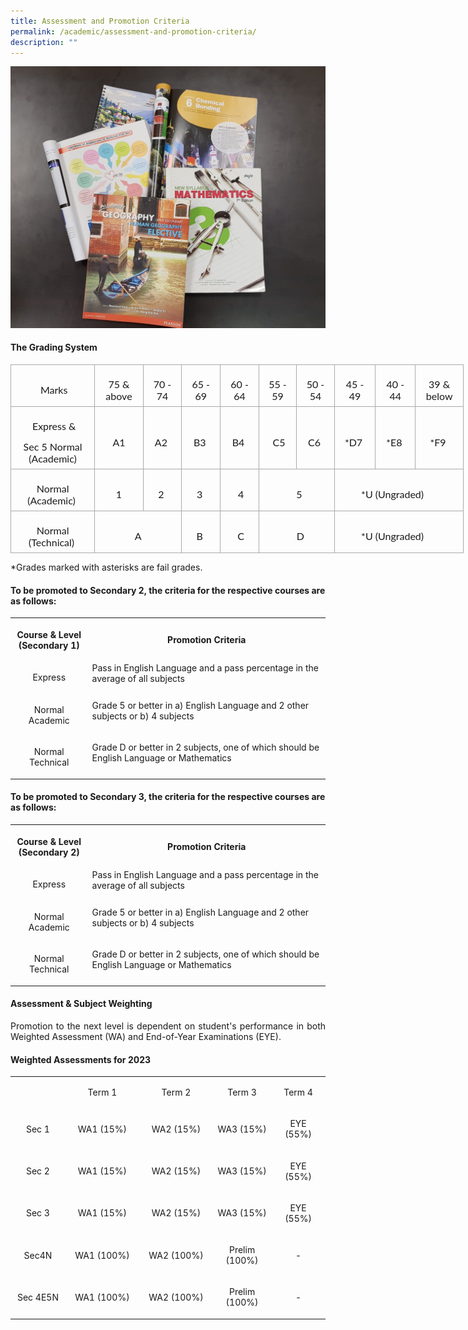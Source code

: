 ```yaml
---
title: Assessment and Promotion Criteria
permalink: /academic/assessment-and-promotion-criteria/
description: ""
---
```

<img src="/images/am.jpg">
<h4><strong>The Grading System</strong></h4>

<table class="MsoNormalTable" border="1" cellspacing="0" cellpadding="0" width="725" style="width:543.65pt;border-collapse:collapse;border:none;mso-border-alt:
 solid #AAAAAA .75pt;mso-yfti-tbllook:1184;mso-padding-alt:0in 0in 0in 0in"><tbody><tr style="mso-yfti-irow:0;mso-yfti-firstrow:yes;height:14.45pt"><td width="145" style="width:108.6pt;border:solid #AAAAAA 1.0pt;mso-border-alt:
  solid #AAAAAA .75pt;padding:5.25pt 5.25pt 5.25pt 5.25pt;height:14.45pt"><p class="MsoNormal" align="center" style="margin-bottom:0in;text-align:center;
  line-height:normal"><span style="font-size:12.0pt;font-family:&quot;Lato&quot;,sans-serif;
  mso-fareast-font-family:&quot;Times New Roman&quot;;mso-bidi-font-family:&quot;Times New Roman&quot;">&nbsp;Marks</span></p></td><td width="76" style="width:57.2pt;border:solid #AAAAAA 1.0pt;border-left:none;
  mso-border-left-alt:solid #AAAAAA .75pt;mso-border-alt:solid #AAAAAA .75pt;
  padding:5.25pt 5.25pt 5.25pt 5.25pt;height:14.45pt"><p class="MsoNormal" align="center" style="margin-bottom:0in;text-align:center;
  line-height:normal"><span style="font-size:12.0pt;font-family:&quot;Lato&quot;,sans-serif;
  mso-fareast-font-family:&quot;Times New Roman&quot;;mso-bidi-font-family:&quot;Times New Roman&quot;">75 &amp; above</span></p></td><td width="61" style="width:45.8pt;border:solid #AAAAAA 1.0pt;border-left:none;
  mso-border-left-alt:solid #AAAAAA .75pt;mso-border-alt:solid #AAAAAA .75pt;
  padding:5.25pt 5.25pt 5.25pt 5.25pt;height:14.45pt"><p class="MsoNormal" align="center" style="margin-bottom:0in;text-align:center;
  line-height:normal"><span style="font-size:12.0pt;font-family:&quot;Lato&quot;,sans-serif;
  mso-fareast-font-family:&quot;Times New Roman&quot;;mso-bidi-font-family:&quot;Times New Roman&quot;">70 - 74</span></p></td><td width="63" style="width:47.2pt;border:solid #AAAAAA 1.0pt;border-left:none;
  mso-border-left-alt:solid #AAAAAA .75pt;mso-border-alt:solid #AAAAAA .75pt;
  padding:5.25pt 5.25pt 5.25pt 5.25pt;height:14.45pt"><p class="MsoNormal" align="center" style="margin-bottom:0in;text-align:center;
  line-height:normal"><span style="font-size:12.0pt;font-family:&quot;Lato&quot;,sans-serif;
  mso-fareast-font-family:&quot;Times New Roman&quot;;mso-bidi-font-family:&quot;Times New Roman&quot;">65 - 69</span></p></td><td width="61" style="width:46.05pt;border:solid #AAAAAA 1.0pt;border-left:
  none;mso-border-left-alt:solid #AAAAAA .75pt;mso-border-alt:solid #AAAAAA .75pt;
  padding:5.25pt 5.25pt 5.25pt 5.25pt;height:14.45pt"><p class="MsoNormal" align="center" style="margin-bottom:0in;text-align:center;
  line-height:normal"><span style="font-size:12.0pt;font-family:&quot;Lato&quot;,sans-serif;
  mso-fareast-font-family:&quot;Times New Roman&quot;;mso-bidi-font-family:&quot;Times New Roman&quot;">60 - 64</span></p></td><td width="60" style="width:44.85pt;border:solid #AAAAAA 1.0pt;border-left:
  none;mso-border-left-alt:solid #AAAAAA .75pt;mso-border-alt:solid #AAAAAA .75pt;
  padding:5.25pt 5.25pt 5.25pt 5.25pt;height:14.45pt"><p class="MsoNormal" align="center" style="margin-bottom:0in;text-align:center;
  line-height:normal"><span style="font-size:12.0pt;font-family:&quot;Lato&quot;,sans-serif;
  mso-fareast-font-family:&quot;Times New Roman&quot;;mso-bidi-font-family:&quot;Times New Roman&quot;">55 - 59</span></p></td><td width="60" style="width:44.85pt;border:solid #AAAAAA 1.0pt;border-left:
  none;mso-border-left-alt:solid #AAAAAA .75pt;mso-border-alt:solid #AAAAAA .75pt;
  padding:5.25pt 5.25pt 5.25pt 5.25pt;height:14.45pt"><p class="MsoNormal" align="center" style="margin-bottom:0in;text-align:center;
  line-height:normal"><span style="font-size:12.0pt;font-family:&quot;Lato&quot;,sans-serif;
  mso-fareast-font-family:&quot;Times New Roman&quot;;mso-bidi-font-family:&quot;Times New Roman&quot;">50 - 54</span></p></td><td width="63" style="width:47.0pt;border:solid #AAAAAA 1.0pt;border-left:none;
  mso-border-left-alt:solid #AAAAAA .75pt;mso-border-alt:solid #AAAAAA .75pt;
  padding:5.25pt 5.25pt 5.25pt 5.25pt;height:14.45pt"><p class="MsoNormal" align="center" style="margin-bottom:0in;text-align:center;
  line-height:normal"><span style="font-size:12.0pt;font-family:&quot;Lato&quot;,sans-serif;
  mso-fareast-font-family:&quot;Times New Roman&quot;;mso-bidi-font-family:&quot;Times New Roman&quot;">45 - 49</span></p></td><td width="62" style="width:46.65pt;border:solid #AAAAAA 1.0pt;border-left:
  none;mso-border-left-alt:solid #AAAAAA .75pt;mso-border-alt:solid #AAAAAA .75pt;
  padding:5.25pt 5.25pt 5.25pt 5.25pt;height:14.45pt"><p class="MsoNormal" align="center" style="margin-bottom:0in;text-align:center;
  line-height:normal"><span style="font-size:12.0pt;font-family:&quot;Lato&quot;,sans-serif;
  mso-fareast-font-family:&quot;Times New Roman&quot;;mso-bidi-font-family:&quot;Times New Roman&quot;">40 - 44</span></p></td><td width="74" style="width:55.35pt;border:solid #AAAAAA 1.0pt;border-left:
  none;mso-border-left-alt:solid #AAAAAA .75pt;mso-border-alt:solid #AAAAAA .75pt;
  padding:5.25pt 5.25pt 5.25pt 5.25pt;height:14.45pt"><p class="MsoNormal" align="center" style="margin-bottom:0in;text-align:center;
  line-height:normal"><span style="font-size:12.0pt;font-family:&quot;Lato&quot;,sans-serif;
  mso-fareast-font-family:&quot;Times New Roman&quot;;mso-bidi-font-family:&quot;Times New Roman&quot;">39 &amp; below</span></p></td></tr><tr style="mso-yfti-irow:1;height:44.95pt"><td style="border:solid #AAAAAA 1.0pt;border-top:none;mso-border-top-alt:
  solid #AAAAAA .75pt;mso-border-alt:solid #AAAAAA .75pt;padding:5.25pt 5.25pt 5.25pt 5.25pt;
  height:44.95pt"><p class="MsoNormal" align="center" style="margin-bottom:0in;text-align:center;
  line-height:normal"><span style="font-size:12.0pt;font-family:&quot;Lato&quot;,sans-serif;
  mso-fareast-font-family:&quot;Times New Roman&quot;;mso-bidi-font-family:&quot;Times New Roman&quot;">&nbsp;Express &amp;</span></p><p class="MsoNormal" align="center" style="margin-bottom:0in;text-align:center;
  line-height:normal"><span style="font-size:12.0pt;font-family:&quot;Lato&quot;,sans-serif;
  mso-fareast-font-family:&quot;Times New Roman&quot;;mso-bidi-font-family:&quot;Times New Roman&quot;">Sec 5 Normal (Academic)</span></p></td><td style="border-top:none;border-left:none;border-bottom:solid #AAAAAA 1.0pt;
  border-right:solid #AAAAAA 1.0pt;mso-border-top-alt:solid #AAAAAA .75pt;
  mso-border-left-alt:solid #AAAAAA .75pt;mso-border-alt:solid #AAAAAA .75pt;
  padding:5.25pt 5.25pt 5.25pt 5.25pt;height:44.95pt"><p class="MsoNormal" align="center" style="margin-bottom:0in;text-align:center;
  line-height:normal"><span style="font-size:12.0pt;font-family:&quot;Lato&quot;,sans-serif;
  mso-fareast-font-family:&quot;Times New Roman&quot;;mso-bidi-font-family:&quot;Times New Roman&quot;">A1</span></p></td><td style="border-top:none;border-left:none;border-bottom:solid #AAAAAA 1.0pt;
  border-right:solid #AAAAAA 1.0pt;mso-border-top-alt:solid #AAAAAA .75pt;
  mso-border-left-alt:solid #AAAAAA .75pt;mso-border-alt:solid #AAAAAA .75pt;
  padding:5.25pt 5.25pt 5.25pt 5.25pt;height:44.95pt"><p class="MsoNormal" align="center" style="margin-bottom:0in;text-align:center;
  line-height:normal"><span style="font-size:12.0pt;font-family:&quot;Lato&quot;,sans-serif;
  mso-fareast-font-family:&quot;Times New Roman&quot;;mso-bidi-font-family:&quot;Times New Roman&quot;">A2&nbsp;</span></p></td><td style="border-top:none;border-left:none;border-bottom:solid #AAAAAA 1.0pt;
  border-right:solid #AAAAAA 1.0pt;mso-border-top-alt:solid #AAAAAA .75pt;
  mso-border-left-alt:solid #AAAAAA .75pt;mso-border-alt:solid #AAAAAA .75pt;
  padding:5.25pt 5.25pt 5.25pt 5.25pt;height:44.95pt"><p class="MsoNormal" align="center" style="margin-bottom:0in;text-align:center;
  line-height:normal"><span style="font-size:12.0pt;font-family:&quot;Lato&quot;,sans-serif;
  mso-fareast-font-family:&quot;Times New Roman&quot;;mso-bidi-font-family:&quot;Times New Roman&quot;">B3&nbsp;</span></p></td><td style="border-top:none;border-left:none;border-bottom:solid #AAAAAA 1.0pt;
  border-right:solid #AAAAAA 1.0pt;mso-border-top-alt:solid #AAAAAA .75pt;
  mso-border-left-alt:solid #AAAAAA .75pt;mso-border-alt:solid #AAAAAA .75pt;
  padding:5.25pt 5.25pt 5.25pt 5.25pt;height:44.95pt"><p class="MsoNormal" align="center" style="margin-bottom:0in;text-align:center;
  line-height:normal"><span style="font-size:12.0pt;font-family:&quot;Lato&quot;,sans-serif;
  mso-fareast-font-family:&quot;Times New Roman&quot;;mso-bidi-font-family:&quot;Times New Roman&quot;">B4&nbsp;</span></p></td><td style="border-top:none;border-left:none;border-bottom:solid #AAAAAA 1.0pt;
  border-right:solid #AAAAAA 1.0pt;mso-border-top-alt:solid #AAAAAA .75pt;
  mso-border-left-alt:solid #AAAAAA .75pt;mso-border-alt:solid #AAAAAA .75pt;
  padding:5.25pt 5.25pt 5.25pt 5.25pt;height:44.95pt"><p class="MsoNormal" align="center" style="margin-bottom:0in;text-align:center;
  line-height:normal"><span style="font-size:12.0pt;font-family:&quot;Lato&quot;,sans-serif;
  mso-fareast-font-family:&quot;Times New Roman&quot;;mso-bidi-font-family:&quot;Times New Roman&quot;">&nbsp;C5</span></p></td><td style="border-top:none;border-left:none;border-bottom:solid #AAAAAA 1.0pt;
  border-right:solid #AAAAAA 1.0pt;mso-border-top-alt:solid #AAAAAA .75pt;
  mso-border-left-alt:solid #AAAAAA .75pt;mso-border-alt:solid #AAAAAA .75pt;
  padding:5.25pt 5.25pt 5.25pt 5.25pt;height:44.95pt"><p class="MsoNormal" align="center" style="margin-bottom:0in;text-align:center;
  line-height:normal"><span style="font-size:12.0pt;font-family:&quot;Lato&quot;,sans-serif;
  mso-fareast-font-family:&quot;Times New Roman&quot;;mso-bidi-font-family:&quot;Times New Roman&quot;">C6&nbsp;</span></p></td><td style="border-top:none;border-left:none;border-bottom:solid #AAAAAA 1.0pt;
  border-right:solid #AAAAAA 1.0pt;mso-border-top-alt:solid #AAAAAA .75pt;
  mso-border-left-alt:solid #AAAAAA .75pt;mso-border-alt:solid #AAAAAA .75pt;
  padding:5.25pt 5.25pt 5.25pt 5.25pt;height:44.95pt"><p class="MsoNormal" align="center" style="margin-bottom:0in;text-align:center;
  line-height:normal"><span style="font-size:12.0pt;font-family:&quot;Lato&quot;,sans-serif;
  mso-fareast-font-family:&quot;Times New Roman&quot;;mso-bidi-font-family:&quot;Times New Roman&quot;">*D7&nbsp;</span></p></td><td style="border-top:none;border-left:none;border-bottom:solid #AAAAAA 1.0pt;
  border-right:solid #AAAAAA 1.0pt;mso-border-top-alt:solid #AAAAAA .75pt;
  mso-border-left-alt:solid #AAAAAA .75pt;mso-border-alt:solid #AAAAAA .75pt;
  padding:5.25pt 5.25pt 5.25pt 5.25pt;height:44.95pt"><p class="MsoNormal" align="center" style="margin-bottom:0in;text-align:center;
  line-height:normal"><span style="font-size:12.0pt;font-family:&quot;Lato&quot;,sans-serif;
  mso-fareast-font-family:&quot;Times New Roman&quot;;mso-bidi-font-family:&quot;Times New Roman&quot;">*E8&nbsp;</span></p></td><td style="border-top:none;border-left:none;border-bottom:solid #AAAAAA 1.0pt;
  border-right:solid #AAAAAA 1.0pt;mso-border-top-alt:solid #AAAAAA .75pt;
  mso-border-left-alt:solid #AAAAAA .75pt;mso-border-alt:solid #AAAAAA .75pt;
  padding:5.25pt 5.25pt 5.25pt 5.25pt;height:44.95pt"><p class="MsoNormal" align="center" style="margin-bottom:0in;text-align:center;
  line-height:normal"><span style="font-size:12.0pt;font-family:&quot;Lato&quot;,sans-serif;
  mso-fareast-font-family:&quot;Times New Roman&quot;;mso-bidi-font-family:&quot;Times New Roman&quot;">*F9&nbsp;</span></p></td></tr><tr style="mso-yfti-irow:2;height:14.45pt"><td style="border:solid #AAAAAA 1.0pt;border-top:none;mso-border-top-alt:
  solid #AAAAAA .75pt;mso-border-alt:solid #AAAAAA .75pt;padding:5.25pt 5.25pt 5.25pt 5.25pt;
  height:14.45pt"><p class="MsoNormal" align="center" style="margin-bottom:0in;text-align:center;
  line-height:normal"><span style="font-size:12.0pt;font-family:&quot;Lato&quot;,sans-serif;
  mso-fareast-font-family:&quot;Times New Roman&quot;;mso-bidi-font-family:&quot;Times New Roman&quot;">Normal (Academic)&nbsp;</span></p></td><td style="border-top:none;border-left:none;border-bottom:solid #AAAAAA 1.0pt;
  border-right:solid #AAAAAA 1.0pt;mso-border-top-alt:solid #AAAAAA .75pt;
  mso-border-left-alt:solid #AAAAAA .75pt;mso-border-alt:solid #AAAAAA .75pt;
  padding:5.25pt 5.25pt 5.25pt 5.25pt;height:14.45pt"><p class="MsoNormal" align="center" style="margin-bottom:0in;text-align:center;
  line-height:normal"><span style="font-size:12.0pt;font-family:&quot;Lato&quot;,sans-serif;
  mso-fareast-font-family:&quot;Times New Roman&quot;;mso-bidi-font-family:&quot;Times New Roman&quot;">1</span></p></td><td style="border-top:none;border-left:none;border-bottom:solid #AAAAAA 1.0pt;
  border-right:solid #AAAAAA 1.0pt;mso-border-top-alt:solid #AAAAAA .75pt;
  mso-border-left-alt:solid #AAAAAA .75pt;mso-border-alt:solid #AAAAAA .75pt;
  padding:5.25pt 5.25pt 5.25pt 5.25pt;height:14.45pt"><p class="MsoNormal" align="center" style="margin-bottom:0in;text-align:center;
  line-height:normal"><span style="font-size:12.0pt;font-family:&quot;Lato&quot;,sans-serif;
  mso-fareast-font-family:&quot;Times New Roman&quot;;mso-bidi-font-family:&quot;Times New Roman&quot;">2&nbsp;</span></p></td><td style="border-top:none;border-left:none;border-bottom:solid #AAAAAA 1.0pt;
  border-right:solid #AAAAAA 1.0pt;mso-border-top-alt:solid #AAAAAA .75pt;
  mso-border-left-alt:solid #AAAAAA .75pt;mso-border-alt:solid #AAAAAA .75pt;
  padding:5.25pt 5.25pt 5.25pt 5.25pt;height:14.45pt"><p class="MsoNormal" align="center" style="margin-bottom:0in;text-align:center;
  line-height:normal"><span style="font-size:12.0pt;font-family:&quot;Lato&quot;,sans-serif;
  mso-fareast-font-family:&quot;Times New Roman&quot;;mso-bidi-font-family:&quot;Times New Roman&quot;">3&nbsp;</span></p></td><td style="border-top:none;border-left:none;border-bottom:solid #AAAAAA 1.0pt;
  border-right:solid #AAAAAA 1.0pt;mso-border-top-alt:solid #AAAAAA .75pt;
  mso-border-left-alt:solid #AAAAAA .75pt;mso-border-alt:solid #AAAAAA .75pt;
  padding:5.25pt 5.25pt 5.25pt 5.25pt;height:14.45pt"><p class="MsoNormal" align="center" style="margin-bottom:0in;text-align:center;
  line-height:normal"><span style="font-size:12.0pt;font-family:&quot;Lato&quot;,sans-serif;
  mso-fareast-font-family:&quot;Times New Roman&quot;;mso-bidi-font-family:&quot;Times New Roman&quot;">&nbsp;4</span></p></td><td colspan="2" style="border-top:none;border-left:none;border-bottom:solid #AAAAAA 1.0pt;
  border-right:solid #AAAAAA 1.0pt;mso-border-top-alt:solid #AAAAAA .75pt;
  mso-border-left-alt:solid #AAAAAA .75pt;mso-border-alt:solid #AAAAAA .75pt;
  padding:5.25pt 5.25pt 5.25pt 5.25pt;height:14.45pt"><p class="MsoNormal" align="center" style="margin-bottom:0in;text-align:center;
  line-height:normal"><span style="font-size:12.0pt;font-family:&quot;Lato&quot;,sans-serif;
  mso-fareast-font-family:&quot;Times New Roman&quot;;mso-bidi-font-family:&quot;Times New Roman&quot;"><span style="mso-spacerun:yes">&nbsp;&nbsp;&nbsp;&nbsp; </span>5&nbsp; &nbsp;</span></p></td><td colspan="3" style="border-top:none;border-left:none;border-bottom:solid #AAAAAA 1.0pt;
  border-right:solid #AAAAAA 1.0pt;mso-border-top-alt:solid #AAAAAA .75pt;
  mso-border-left-alt:solid #AAAAAA .75pt;mso-border-alt:solid #AAAAAA .75pt;
  padding:5.25pt 5.25pt 5.25pt 5.25pt;height:14.45pt"><p class="MsoNormal" align="center" style="margin-bottom:0in;text-align:center;
  line-height:normal"><span style="font-size:12.0pt;font-family:&quot;Lato&quot;,sans-serif;
  mso-fareast-font-family:&quot;Times New Roman&quot;;mso-bidi-font-family:&quot;Times New Roman&quot;">*U (Ungraded)&nbsp; &nbsp; &nbsp;</span></p></td></tr><tr style="mso-yfti-irow:3;mso-yfti-lastrow:yes;height:14.45pt"><td style="border:solid #AAAAAA 1.0pt;border-top:none;mso-border-top-alt:
  solid #AAAAAA .75pt;mso-border-alt:solid #AAAAAA .75pt;padding:5.25pt 5.25pt 5.25pt 5.25pt;
  height:14.45pt"><p class="MsoNormal" align="center" style="margin-bottom:0in;text-align:center;
  line-height:normal"><span style="font-size:12.0pt;font-family:&quot;Lato&quot;,sans-serif;
  mso-fareast-font-family:&quot;Times New Roman&quot;;mso-bidi-font-family:&quot;Times New Roman&quot;">Normal (Technical)&nbsp;</span></p></td><td colspan="2" style="border-top:none;border-left:none;border-bottom:solid #AAAAAA 1.0pt;
  border-right:solid #AAAAAA 1.0pt;mso-border-top-alt:solid #AAAAAA .75pt;
  mso-border-left-alt:solid #AAAAAA .75pt;mso-border-alt:solid #AAAAAA .75pt;
  padding:5.25pt 5.25pt 5.25pt 5.25pt;height:14.45pt"><p class="MsoNormal" align="center" style="margin-bottom:0in;text-align:center;
  line-height:normal"><span style="font-size:12.0pt;font-family:&quot;Lato&quot;,sans-serif;
  mso-fareast-font-family:&quot;Times New Roman&quot;;mso-bidi-font-family:&quot;Times New Roman&quot;">A</span></p></td><td style="border-top:none;border-left:none;border-bottom:solid #AAAAAA 1.0pt;
  border-right:solid #AAAAAA 1.0pt;mso-border-top-alt:solid #AAAAAA .75pt;
  mso-border-left-alt:solid #AAAAAA .75pt;mso-border-alt:solid #AAAAAA .75pt;
  padding:5.25pt 5.25pt 5.25pt 5.25pt;height:14.45pt"><p class="MsoNormal" align="center" style="margin-bottom:0in;text-align:center;
  line-height:normal"><span style="font-size:12.0pt;font-family:&quot;Lato&quot;,sans-serif;
  mso-fareast-font-family:&quot;Times New Roman&quot;;mso-bidi-font-family:&quot;Times New Roman&quot;"><span style="mso-spacerun:yes">&nbsp;</span>B &nbsp;</span></p></td><td style="border-top:none;border-left:none;border-bottom:solid #AAAAAA 1.0pt;
  border-right:solid #AAAAAA 1.0pt;mso-border-top-alt:solid #AAAAAA .75pt;
  mso-border-left-alt:solid #AAAAAA .75pt;mso-border-alt:solid #AAAAAA .75pt;
  padding:0in 0in 0in 0in;height:14.45pt"><p class="MsoNormal" align="center" style="margin-bottom:0in;text-align:center;
  line-height:normal"><span style="font-size:12.0pt;font-family:&quot;Lato&quot;,sans-serif;
  mso-fareast-font-family:&quot;Times New Roman&quot;;mso-bidi-font-family:&quot;Times New Roman&quot;"><span style="mso-spacerun:yes">&nbsp;</span>C</span></p></td><td colspan="2" style="border-top:none;border-left:none;border-bottom:solid #AAAAAA 1.0pt;
  border-right:solid #AAAAAA 1.0pt;mso-border-top-alt:solid #AAAAAA .75pt;
  mso-border-left-alt:solid #AAAAAA .75pt;mso-border-alt:solid #AAAAAA .75pt;
  padding:5.25pt 5.25pt 5.25pt 5.25pt;height:14.45pt"><p class="MsoNormal" align="center" style="margin-bottom:0in;text-align:center;
  line-height:normal"><span style="font-size:12.0pt;font-family:&quot;Lato&quot;,sans-serif;
  mso-fareast-font-family:&quot;Times New Roman&quot;;mso-bidi-font-family:&quot;Times New Roman&quot;">&nbsp; &nbsp;D</span></p></td><td colspan="3" style="border-top:none;border-left:none;border-bottom:solid #AAAAAA 1.0pt;
  border-right:solid #AAAAAA 1.0pt;mso-border-top-alt:solid #AAAAAA .75pt;
  mso-border-left-alt:solid #AAAAAA .75pt;mso-border-alt:solid #AAAAAA .75pt;
  padding:5.25pt 5.25pt 5.25pt 5.25pt;height:14.45pt"><p class="MsoNormal" align="center" style="margin-bottom:0in;text-align:center;
  line-height:normal"><span style="font-size:12.0pt;font-family:&quot;Lato&quot;,sans-serif;
  mso-fareast-font-family:&quot;Times New Roman&quot;;mso-bidi-font-family:&quot;Times New Roman&quot;">&nbsp;*U (Ungraded)&nbsp;&nbsp; &nbsp; &nbsp;</span></p></td></tr></tbody></table>

<p>*Grades marked with asterisks are fail grades.</p>
<h4><strong>To be promoted to Secondary 2, the criteria for the respective courses are as follows: </strong></h4>
<table>
<tbody>	
<tr>
<th style="width: 128.156px; text-align: center;">
<p>Course &amp; Level (Secondary 1)</p>
</th>
<th style="width: 542.844px; text-align: center;">
<p>Promotion Criteria</p>
</th>
</tr>
<tr>
<td style="text-align: center; width: 128.156px;">
<p>Express</p>
</td>
<td style="width: 542.844px;">
Pass in English Language and a pass percentage in the average of all subjects<p></p>
</td>
</tr>
<tr>
<td style="text-align: center; width: 128.156px;">
<p>Normal Academic</p>
</td>
<td style="width: 542.844px;">
Grade 5 or better in
a) English Language and 2 other subjects or
b) 4 subjects
<p></p>
</td>
</tr>
<tr>
<td style="text-align: center; width: 128.156px;">
<p>Normal Technical</p>
</td>
<td style="width: 542.844px;">
Grade D or better in 2 subjects, one of which should be English Language or Mathematics<p></p>
</td>
</tr>
</tbody>
</table>

<h4><strong>To be promoted to Secondary 3, the criteria for the respective courses are as follows: </strong></h4>
<table>
<tbody>	
<tr>
<th style="width: 128.156px; text-align: center;">
<p>Course &amp; Level (Secondary 2)</p>
</th>
<th style="width: 542.844px; text-align: center;">
<p>Promotion Criteria</p>
</th>
</tr>
<tr>
<td style="text-align: center; width: 128.156px;">
<p>Express</p>
</td>
<td style="width: 542.844px;">
Pass in English Language and a pass percentage in the average of all subjects<p></p>
</td>
</tr>
<tr>
<td style="text-align: center; width: 128.156px;">
<p>Normal Academic</p>
</td>
<td style="width: 542.844px;">
Grade 5 or better in
a) English Language and 2 other subjects or
b) 4 subjects
<p></p>
</td>
</tr>
<tr>
<td style="text-align: center; width: 128.156px;">
<p>Normal Technical</p>
</td>
<td style="width: 542.844px;">
Grade D or better in 2 subjects, one of which should be English Language or Mathematics<p></p>
</td>
</tr>
</tbody>
</table>

<h4><strong>Assessment &amp; Subject Weighting</strong></h4>
<p></p><p align="justify">Promotion to the next level is dependent on student's performance in both Weighted Assessment (WA) and End-of-Year 	Examinations (EYE).</p>
<h4><strong>Weighted Assessments for 2023</strong></h4>
<table>
<tbody>
<tr>
<td width="142" style="text-align: center;">&nbsp;</td>
<td width="143" style="text-align: center;">
<p>Term 1</p>
</td>
<td width="143" style="text-align: center;">
<p>Term 2</p>
</td>
<td width="143" style="text-align: center;">
<p>Term 3</p>
</td>
<td width="143" style="text-align: center;">
<p>Term 4</p>
</td>
</tr>
<tr>
<td width="142" style="text-align: center;">
<p>Sec 1</p>
</td>
<td width="143" style="text-align: center;">
<p>WA1 (15%)</p>
</td>
<td width="143" style="text-align: center;">
<p>WA2 (15%)</p>
</td>
<td width="143" style="text-align: center;">
<p>WA3 (15%)</p>
</td>
<td width="143" style="text-align: center;">
<p>EYE (55%)</p>
</td>
</tr>
<tr>
<td width="142" style="text-align: center;">
<p>Sec 2</p>
</td>
<td width="143" style="text-align: center;">
<p>WA1 (15%)</p>
</td>
<td width="143" style="text-align: center;">
<p>WA2 (15%)</p>
</td>
<td width="143" style="text-align: center;">
<p>WA3 (15%)</p>
</td>
<td width="143" style="text-align: center;">
<p>EYE (55%)</p>
</td>
</tr>
	<tr>
<td width="142" style="text-align: center;">
<p>Sec 3</p>
</td>
<td width="143" style="text-align: center;">
<p>WA1 (15%)</p>
</td>
<td width="143" style="text-align: center;">
<p>WA2 (15%)</p>
</td>
<td width="143" style="text-align: center;">
<p>WA3 (15%)</p>
</td>
<td width="143" style="text-align: center;">
<p>EYE (55%)</p>
</td>
</tr>
<tr>
<td width="142" style="text-align: center;">
<p>Sec4N</p>
</td>
<td width="143" style="text-align: center;">
<p>WA1&nbsp;(100%)</p>
</td>
<td width="143" style="text-align: center;">
<p>WA2&nbsp;(100%)</p>
</td>
<td width="143" style="text-align: center;">
<p>Prelim (100%)</p>
</td>
<td width="143" style="text-align: center;">
<p>-</p>
</td>
</tr>
<tr>
<td width="142" style="text-align: center;">
<p>Sec 4E5N</p>
</td>
<td width="143" style="text-align: center;">
<p>WA1&nbsp;(100%)</p>
</td>
<td width="143" style="text-align: center;">
<p>WA2&nbsp;(100%)</p>
</td>
<td width="143" style="text-align: center;">
<p>Prelim (100%)</p>
</td>
<td width="143" style="text-align: center;">
<p>-</p>
</td>
</tr>
</tbody>
</table>